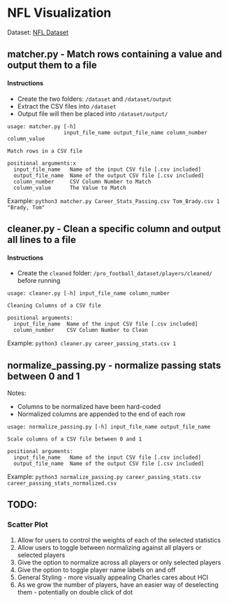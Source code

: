 # NFL Visualization

Dataset: [NFL Dataset](https://www.kaggle.com/kendallgillies/nflstatistics)

## matcher.py - Match rows containing a value and output them to a file

#### Instructions
* Create the two folders: `/dataset` and `/dataset/output`
* Extract the CSV files into `/dataset`
* Output file will then be placed into `/dataset/output/`

```
usage: matcher.py [-h]
                  input_file_name output_file_name column_number column_value

Match rows in a CSV file

positional arguments:x
  input_file_name   Name of the input CSV file [.csv included]
  output_file_name  Name of the output CSV file [.csv included]
  column_number     CSV Column Number to Match
  column_value      The Value to Match
  ```

Example:  `python3 matcher.py Career_Stats_Passing.csv Tom_Brady.csv 1 "Brady, Tom"`

## cleaner.py - Clean a specific column and output all lines to a file

#### Instructions
* Create the `cleaned` folder: `/pro_football_dataset/players/cleaned/` before running

```
usage: cleaner.py [-h] input_file_name column_number

Cleaning Columns of a CSV file

positional arguments:
  input_file_name  Name of the input CSV file [.csv included]
  column_number    CSV Column Number to Clean
```
Example: `python3 cleaner.py career_passing_stats.csv 1`

## normalize_passing.py - normalize passing stats between 0 and 1
Notes:
* Columns to be normalized have been hard-coded
* Normalized columns are appended to the end of each row

```
usage: normalize_passing.py [-h] input_file_name output_file_name

Scale columns of a CSV file between 0 and 1

positional arguments:
  input_file_name   Name of the input CSV file [.csv included]
  output_file_name  Name of the output CSV file [.csv included]
```

Example: `python3 normalize_passing.py career_passing_stats.csv career_passing_stats_normalized.csv`

## TODO:

### Scatter Plot
1. Allow for users to control the weights of each of the selected statistics
2. Allow users to toggle between normalizing against all players or selected players
3. Give the option to normalize across all players or only selected players
4. Give the option to toggle player name labels on and off
5. General Styling - more visually appealing Charles cares about HCI
6. As we grow the number of players, have an easier way of deselecting them - potentially on double click of dot
